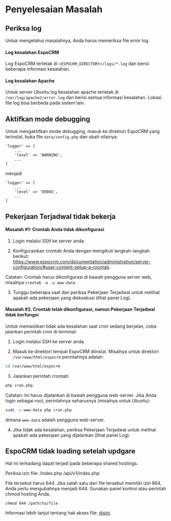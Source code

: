 # Penyelesaian Masalah

## Periksa log

Untuk mengetahui masalahnya, Anda harus memeriksa file error log.

#### Log kesalahan EspoCRM

Log EspoCRM terletak di `<ESPOCRM_DIRECTORY>/logs/*.log` dan berisi beberapa informasi kesalahan.

#### Log kesalahan Apache

Untuk server Ubuntu log kesalahan apache terletak di `/var/log/apache2/error.log` dan berisi semua informasi kesalahan. Lokasi file log bisa berbeda pada sistem lain. 

## Aktifkan mode debugging

Untuk mengaktifkan mode debugging, masuk ke direktori EspoCRM yang terinstal, buka file `data/config.php` dan ubah nilainya:

```
'logger' => [
    ...
    'level' => 'WARNING',
    ...
]
```
menjadi
```
'logger' => [
    ...
    'level' => 'DEBUG',
    ...
]
```

## Pekerjaan Terjadwal tidak bekerja

#### Masalah #1: Crontab Anda tidak dikonfigurasi

1. Login melalui SSH ke server anda.

2. Konfigurasikan crontab Anda dengan mengikuti langkah-langkah berikut: https://www.espocrm.com/documentation/administration/server-configuration/#user-content-setup-a-crontab.

Catatan: Crontab harus dikonfigurasi di bawah pengguna server web, misalnya `crontab -e -u www-data`

3. Tunggu beberapa saat dan periksa Pekerjaan Terjadwal untuk melihat apakah ada pekerjaan yang dieksekusi (lihat panel Log).

#### Masalah #2. Crontab telah dikonfigurasi, namun Pekerjaan Terjadwal tidak berfungsi

Untuk memastikan tidak ada kesalahan saat cron sedang berjalan, coba jalankan perintah cron di terminal:

1. Login melalui SSH ke server anda.

2. Masuk ke direktori tempat EspoCRM diinstal. Misalnya untuk direktori `/var/www/html/espocrm` perintahnya adalah:

```bash
cd /var/www/html/espocrm
```

3. Jalankan perintah crontab:

```bash
php cron.php
```

Catatan: Ini harus dijalankan di bawah pengguna web-server. Jika Anda login sebagai root, perintahnya seharusnya (misalnya untuk Ubuntu):

```bash
sudo -u www-data php cron.php
```

dimana `www-data` adalah pengguna web-server.

4. Jika tidak ada kesalahan, periksa Pekerjaan Terjadwal untuk melihat apakah ada pekerjaan yang dijalankan (lihat panel Log).

## EspoCRM tidak loading setelah updgare

Hal ini terkadang dapat terjadi pada beberapa shared hostings.

Periksa izin file:
/index.php
/api/v1/index.php

File tersebut harus 644. Jika salah satu dari file tersebut memiliki izin 664, Anda perlu mengubahnya menjadi 644. Gunakan panel kontrol atau perintah chmod hosting Anda.

```
chmod 644 /path/to/file
```
Informasi lebih lanjut tentang hak akses file: [disini](server-configuration.md#required-permissions-for-unix-based-systems).
